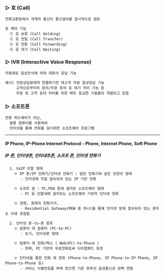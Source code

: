 ### ▷ 호 (Call)
    전화교환망에서 개개의 통신이 통신설비를 일시적으로 점유
    
    호 제어 기능
      ① 호 보류 (Call Holding)
      ② 호 전달 (Call Transfer)
      ③ 호 전환 (Call Forwarding)
      ④ 호 대기 (Call Waiting)
    

    
### ▷ IVR (Interactive Voice Response)
    자동화된 음성인식에 의하 대화식 응답 기능
    
    예시) 전문상담원에게 연결하기전 대고객 자동 음성응답 기능
         고객으로부터의 문의/주문 등의 호 대기 처리 기능 등
         주문 및 고객 응대 처리를 위한 매우 정교한 기술들이 개발되고 있음
         
### ▷ 소프트폰
    전용 하드웨어가 아닌,
      범용 컴퓨터를 사용하여 
      인터넷을 통해 전화를 걸기위한 소프트웨어 프로그램
      
- - -

#### IP Phone, IP-Phone   Internet Protocol - Phone, Internet Phone, Soft Phone
##### IP 폰, 인터넷폰, 인터네트폰, 소프트 폰, 인터넷 전화기   
      1. VoIP 단말 형태
        ㅇ IP 폰/IP 전화기/인터넷 전화기 : 일반 전화기와 같은 모양의 형태
           - 인터넷에 직접 접속되어 있는 IP 기반 전화

        ㅇ 소프트 폰 : PC,PDA 등에 설치된 소프트웨어 형태
           - PC 등 단말내에 설치되는 소프트웨어 기반의 인터넷 전화

        ※ 한편, 종래의 전화기가,
           - Residential Gateway(MGW 중 하나)를 통해 인터넷 망에 접속되어 있는 경우도 이에 포함됨

      2. 인터넷 폰-to-폰 종류
        ㅇ 컴퓨터 대 컴퓨터 (PC-to-PC)
           - 초기, 인터넷폰 형태

        ㅇ 컴퓨터 대 전화/팩스 ( Web(PC)-to-Phone )
           - 한때, PC 기반의 무료전화로써 다이얼패드 등장  

        ㅇ 인터넷을 통한 전화 대 전화 (Phone-to-Phone, IP Phone-to-IP Phone, IP Phone-to-Phone 등)
           - 서비스 식별번호를 부여 받으면 기존 유무선 음성통신과 완벽 연동
 
